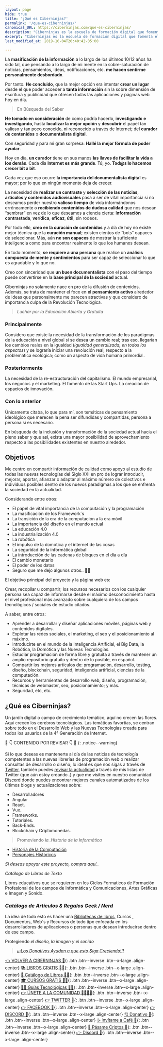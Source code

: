 ```yaml
---
layout: page
hide: true
title: '¿Qué es Ciberninjas?'
permalink: '/que-es-ciberninjas/'
canonical_URL: https://ciberninjas.com/que-es-ciberninjas/
description: "Ciberninjas es la escuela de formación digital que fomenta el aprendizaje autodidacta de las profesiones digitales de las nuevas tecnologías como el desarrollo web y el diseño gráfico."
excerpt: "Ciberninjas es la escuela de formación digital que fomenta el aprendizaje autodidacta de las profesiones digitales de las nuevas tecnologías como el desarrollo web y el diseño gráfico."
last_modified_at: 2019-10-04T20:40:42-05:00

---
```


La **masificación de la información** a lo largo de los últimos 10/12 años ha sido tal, que pensando a lo largo de mi mente en la sobre-saturación de noticias, pensamientos, ideas, notificaciones, etc. **me hacen sentirme personalmente desbordado**.

Por tanto. **He concluido**, que la mejor opción era intentar **crear un lugar** desde el que poder acceder a **tanta información** sin la sobre dimensión de escritura y publicidad que ofrecen todas las aplicaciones y páginas web hoy en día.

> En Búsqueda del Saber

**He tomado en consideración** de como podría hacerlo, **investigando e investigando**, hasta **localizar la mejor opción** y **descubrir** el papel tan valioso y tan poco conocido, ni reconocido a través de Internet; del **curador de contenidos** o **documentalista digital**.

Con seguridad y para mi gran sorpresa: **Hallé la mejor fórmula de poder ayudar**.

Hoy en día, **un curador** tiene en sus manos **las llaves de facilitar la vida a los demás**. Cada día **Internet es más grande**. Tú, yo. **Tod@s lo hacemos crecer bit a bit**.

Cada vez que eso ocurre **la importancia del documentalista digital** es mayor; por lo que en ningún momento deja de crecer.

La necesidad de **realizar un contraste** y **selección de las noticias**, **artículos y contenidos audiovisuales** pasa a ser de vital importancia si no deseamos perder nuestro **valioso tiempo** de vida informándonos erróneamente o **recibiendo contenidos de dudosa calidad** que nos desean “sembrar” en vez de lo que deseamos a ciencia cierta: **Información contrastada**, **verídica**, **eficaz**, **útil**, sin rodeos.

Por todo ello, **creo en la curación de contenidos** y a día de hoy no existe mejor técnica que la **curación manual**; existen cientos de “bots” capaces de seleccionar. Más, aún **no son capaces** de mostrar la suficiente inteligencia como para encontrar realmente lo que los humanos desean.

En todo momento, **se requiere a una persona** que realice un **análisis compuesta de mente y sentimientos** para ser capaz de seleccionar lo que es agradable y lo que no.

Creo con sinceridad que **un buen documentalista** con el paso del tiempo puede convertirse en la **base principal de la sociedad** actual.

Ciberninjas no solamente nace en pro de la difusión de contenidos. Además, se trata de mantener el foco en **el pensamiento activo** alrededor de ideas que personalmente me parecen atractivas y que considero de importancia culpa de la Revolución Tecnológica.

> *Luchar por la Educación Abierta y Gratuita*

### Principalmente

Considero que existe la necesidad de la transformación de los paradigmas de la educación a nivel global si se desea un cambio real; tras eso, llegarían los cambios reales en la igualdad (*igualdad generalizada, en todos los aspectos*) y se lograría iniciar una revolución real, respecto a la problemática ecológica; como un aspecto de vida humana primordial.

### Posteriormente

La necesidad de la re-estructuración del capitalismo. El mundo empresarial, los negocios y el marketing. El fomento de las Start Ups. La creación de espacios de innovación.

### Con lo anterior

Únicamente citaba, lo que para mí, son temáticas de pensamiento ideológico que merecen la pena ser difundidas y compartidas, persona a persona si es necesario.

En búsqueda de la inclusión y transformación de la sociedad actual hacía el pleno saber y que así,  exista una mayor posibilidad de aprovechamiento respecto a las posibilidades existentes en nuestro alrededor.

## Objetivos

Me centro en compartir información de calidad como apoyo al estudio de todas las nuevas tecnologías del Siglo XXI en pro de lograr introducir, mejorar, aportar, afianzar o adaptar al máximo número de colectivos e individuos posibles dentro de los nuevos paradigmas a los que se enfrenta la sociedad en la actualidad.

Considerando entre otros:

- El papel de vital importancia de la computación y la programación
- La masificación de los Framework´s
- La transición de la era de la computación a la era móvil
- La importancia del diseño en el mundo actual
- La educación 4.0
- La industrialización 4.0
- La robótica
- El impulso de la domótica y el internet de las cosas
- La seguridad de la informática global
- La introducción de las cadenas de bloques en el día a día
- El cambio monetario
- El poder de los datos
- Seguro que me dejo algunos otros.. 🤦‍♂️

El objetivo principal del proyecto y la página web es:

Crear, recopilar u compartir; los recursos necesarios con los cualquier persona sea capaz de informarse desde el máximo desconocimiento hasta el nivel profesional más avanzado sobre cualquiera de los campos tecnológicos / sociales de estudio citados.

A saber, entre otros:

- Aprender a desarrollar y diseñar aplicaciones móviles, páginas web y contenidos digitales.
- Explotar las redes sociales, el marketing, el seo y el posicionamiento al máximo.
- Introducirte en el mundo de la Inteligencia Artificial, el Big Data, la Robótica, la Domótica y las Nuevas Tecnologías.
- Estudiar programación de forma libre y gratuita a través de mantener un amplio repositorio gratuito y dentro de lo posible, en español.
- Compartir los mejores artículos de: programación, desarrollo, testing, diseño, blockchain, seguridad, inteligencia artificial, ciencias de la computación.
- Recursos y herramientas de desarrollo web, diseño, programación, técnicas de webmaster, seo, posicionamiento; y más.
- Seguridad, etc, etc.

## ¿Qué es Ciberninjas?

Un jardín digital o campo de crecimiento temático, aquí no crecen las flores. Aquí crecen los cerebros tecnológicos.
Las temáticas favortias, se centran sobre todo en el Desarrollo Web <!-- el diseño gráfico--> y las Nuevas Tecnologías creada para todos los usuarios de la 4ª Generación de Internet.

🚧 👇 CONTENIDO POR REVISAR 👇 🚧
{: .notice--warning}

Si lo que deseas es mantenerte al día de las noticias de tecnología competentes a las nuevas librerías de programación web o realizar consultas de desarrollo o diseño, lo ideal es que nos sigas a través de [Twitter](https://kutt.it/ciberninjast "El Twitter de los Ciberninjas"), también puedes [revisar la actualidad](/directo/) a través de mis listas de Twitter (que aún estoy creando..) y que me visites en nuestro comunidad [Discord](https://kutt.it/ciberninjas_discord "Chat de la Comunidad Ciberninjas") donde puedes encontrar  mejores canales automatizados de los últimos blogs y actualizaciones sobre: 

- Desarrolladores
- Angular
- React.
- Vue.
- Frameworks.
- Tutoriales.
- Back-Ends.
- Blockchain y Criptomonedas.

> Promoviendo *la..Historia de la Informática*

- [Historia de la Computación](/historia-computadora/)
- [Personajes Históricos](/personajes-historicos/)

<!-- quién es quién.. por crear.. -->

*Si  deseas apoyar este proyecto, compra aquí..*

*Catálogo de Libros de Texto*

Libros educativos que se requieren en los Ciclos Formaticos de Formación Profesional de los campos de Informática y Comunicaciones, Artes Gráficas e Imagen y Sonido.

### *Catálogo de Artículos & Regalos Geek / Nerd* 

La idea de todo esto es hacer una [Bibliotecas de libros](https://l.facebook.com/l.php?u=https%3A%2F%2Fkutt.it%2Fbiblioteca_espanol%3Ffbclid%3DIwAR1mf4FHrBbsYOfb--UEKnp_rTQMeRqbGR3gXA2j7XPKPeq74rJbn8-_oi8&h=AT2zZGZ0g6nRGT801QngDVPDKsTtYvFKXJZtr4q-hoa-HNdAWqdA5gx2TVZNrhFvPqRtqq-noe8B66ZIYUjHsCY926Gewl4Qdc-gbn1E7-N9XnAhmnyl4c4AjPYJn90OFdeSwYLh9h-IiazqxG8), Cursos , Documentos, Web´s y Recursos de todo tipo enfocada en los desarrolladores de aplicaciones o personas que desean introducirse dentro de ese campo.

Protegiendo *el diseño, la imagen y el sonido*

> [*¡¡¡Los Donativos Ayudan a que esto Siga Creciendo!!!*](https://kutt.it/donativo?fbclid=IwAR3gvtDS9LdfXLszgGUcaAQ6HFGDR3dMyHZrD9-KBLETzLGtKFO8qaKKWTY)

[👈 VOLVER A CIBERNINJAS 🏡](/){: .btn .btn--inverse .btn--x-large .align-center}
[📚 LIBROS GRATIS 🕵️‍♂️](/biblioteca-de-programacion-y-tecnologia/#page-title){: .btn .btn--inverse .btn--x-large .align-center}
[🛒 Catálogo de Libros 👨‍💻](/catalogo/#page-title){: .btn .btn--inverse .btn--x-large .align-center}
[🎓 CURSOS GRATIS 👨‍🏫](/cursos-tecnologia/#page-title){: .btn .btn--inverse .btn--x-large .align-center}
[👨‍💻 Guías Tecnológicas 👩‍💻](/guias/#page-title){: .btn .btn--inverse .btn--x-large .align-center}
[👉 ÚNETE A LA COMUNIDAD 👨‍👨‍👦‍👦](https://kutt.it/comunidad){: .btn .btn--inverse .btn--x-large .align-center}
[👉 TWITTER 🐤](https://kutt.it/ciberninjast){: .btn .btn--inverse .btn--x-large .align-center}
[👉 FACEBOOK 📘](https://kutt.it/cibercursos){: .btn .btn--inverse .btn--x-large .align-center}
[👉 DISCORD 💭](https://kutt.it/ciberninjas_discord){: .btn .btn--inverse .btn--x-large .align-center}
[💘 Donativo 🥰](https://kutt.it/donativo){: .btn .btn--inverse .btn--x-large .align-center}
[☕ Invítame a Café 👏](https://kutt.it/Cafe){: .btn .btn--inverse .btn--x-large .align-center}
[🎁 Pásame Criptos 🤘](https://kutt.it/ciberninjas_discord){: .btn .btn--inverse .btn--x-large .align-center}
[👉 Discord 💭](https://kutt.it/ciberninjas_discord){: .btn .btn--inverse .btn--x-large .align-center}


<script type="application/ld+json">
{
  "@context": "https://schema.org",
  "@type": "Organization",
  "address": {
    "@type": "PostalAddress",
    "addressLocality": "Paris, France",
    "postalCode": "F-75002",
    "streetAddress": "38 avenue de l'Opera"
  },
  "email": "secretariat(at)google.org",
  "faxNumber": "( 33 1) 42 68 53 01",
  "member": [
    {
      "@type": "Organization"
    },
    {
      "@type": "Organization"
    }
  ],
  "alumni": [
    {
      "@type": "Person",
      "name": "Jack Dan"
    },
    {
      "@type": "Person",
      "name": "John Smith"
    }
  ],
  "name": "Google.org (GOOG)",
  "telephone": "( 33 1) 42 68 53 00"
}
</script>